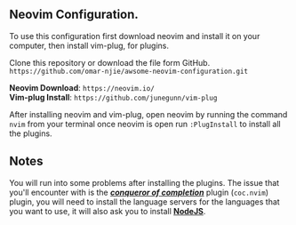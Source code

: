 ## Neovim Configuration.
To use this configuration first download neovim and install it on your computer, then install vim-plug, for plugins.

Clone this repository or download the file form GitHub.  
`https://github.com/omar-njie/awsome-neovim-configuration.git`

**Neovim Download**: `https://neovim.io/`  
**Vim-plug Install**: `https://github.com/junegunn/vim-plug`

After installing neovim and vim-plug, open neovim by running the command `nvim` from your terminal once neovim is open run `:PlugInstall` to install all the plugins.

## Notes
You will run into some problems after installing the plugins. The issue that you'll encounter with is the ***<u>conqueror of completion</u>*** plugin (`coc.nvim`) plugin,
you will need to install the language servers for the languages that you want to use, it will also ask you to install **[NodeJS](https://nodejs.org/en/)**.
